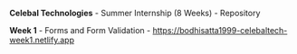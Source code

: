 **Celebal Technologies** - Summer Internship (8 Weeks) - Repository

**Week 1** - Forms and Form Validation - https://bodhisatta1999-celebaltech-week1.netlify.app
